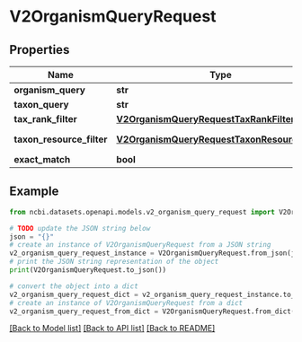 # V2OrganismQueryRequest


## Properties

Name | Type | Description | Notes
------------ | ------------- | ------------- | -------------
**organism_query** | **str** |  | [optional] 
**taxon_query** | **str** |  | [optional] 
**tax_rank_filter** | [**V2OrganismQueryRequestTaxRankFilter**](V2OrganismQueryRequestTaxRankFilter.md) |  | [optional] [default to V2OrganismQueryRequestTaxRankFilter.SPECIES]
**taxon_resource_filter** | [**V2OrganismQueryRequestTaxonResourceFilter**](V2OrganismQueryRequestTaxonResourceFilter.md) |  | [optional] [default to V2OrganismQueryRequestTaxonResourceFilter.TAXON_RESOURCE_FILTER_ALL]
**exact_match** | **bool** |  | [optional] 

## Example

```python
from ncbi.datasets.openapi.models.v2_organism_query_request import V2OrganismQueryRequest

# TODO update the JSON string below
json = "{}"
# create an instance of V2OrganismQueryRequest from a JSON string
v2_organism_query_request_instance = V2OrganismQueryRequest.from_json(json)
# print the JSON string representation of the object
print(V2OrganismQueryRequest.to_json())

# convert the object into a dict
v2_organism_query_request_dict = v2_organism_query_request_instance.to_dict()
# create an instance of V2OrganismQueryRequest from a dict
v2_organism_query_request_from_dict = V2OrganismQueryRequest.from_dict(v2_organism_query_request_dict)
```
[[Back to Model list]](../README.md#documentation-for-models) [[Back to API list]](../README.md#documentation-for-api-endpoints) [[Back to README]](../README.md)


